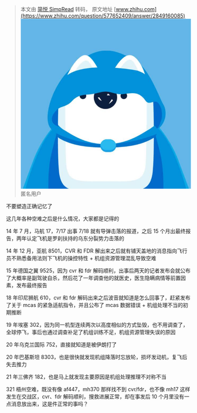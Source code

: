 > 本文由 [简悦 SimpRead](http://ksria.com/simpread/) 转码， 原文地址 [www.zhihu.com](https://www.zhihu.com/question/577652409/answer/2849160085) ![308453475b628a4834dd69c54dd1c78d_MD5](../assets/308453475b628a4834dd69c54dd1c78d_MD5.jpg)匿名用户

不要塑造正确记忆了

这几年各种空难之后是什么情况，大家都是记得的

14 年 7 月，马航 17，7/17 出事 7/18 就有导弹击落的报道，之后 15 个月出最终报告，两年认定飞机是罗刹扶持的乌东分裂势力击落的

14 年 12 月，亚航 8501，CVR 和 FDR 解出来之后就有铺天盖地的消息指向飞行员不熟悉备用法则下飞机的操控特性 + 机组资源管理混乱导致空难

15 年德国之翼 9525，因为 cvr 和 fdr 解码顺利，出事后两天的记者发布会就公布了大概率是副驾驶自杀，然后花了一年调查他的就医史，医生隐瞒病情等前置因素，发布最终报告

18 年印尼狮航 610，cvr 和 fdr 解码出来之后波音就知道是怎么回事了，赶紧发布了关于 mcas 的紧急适航指令，并且公布了 mcas 数据错误 + 机组处理不当的初期推断

19 年埃塞 302，因为同一机型连续两次以高度相似的方式坠毁，也不用调查了，全球停飞，事后也通过调查补足了机组训练不足，机组资源管理失误的原因

20 年乌克兰国际 752，直接就知道是被伊朗打了

20 年巴基斯坦 8303，也是很快就发现机组降落时忘放轮，损坏发动机，复飞后失去推力

21 年三佛齐 182，也是马上就发现主要原因是机组处理推理不对称不当

321 梧州空难，既没有像 af447，mh370 那样找不到 cvr/fdr，也不像 mh17 这样发生在交战区，cvr、fdr 解码顺利，搜救进展正常，却在事发后 10 个月里没有一点消息放出来，这是件正常的事吗？